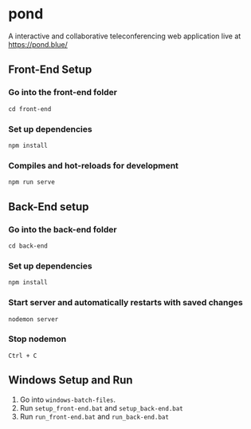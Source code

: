# pond
A interactive and collaborative teleconferencing web application live at https://pond.blue/

## Front-End Setup
### Go into the front-end folder
```
cd front-end
```

### Set up dependencies 
```
npm install
```

### Compiles and hot-reloads for development
```
npm run serve
```


## Back-End setup
### Go into the back-end folder
```
cd back-end
```

### Set up dependencies 
```
npm install
```

### Start server and automatically restarts with saved changes
```
nodemon server
```

### Stop nodemon
```
Ctrl + C
```


## Windows Setup and Run
1. Go into `windows-batch-files`.
2. Run `setup_front-end.bat` and `setup_back-end.bat`
3. Run `run_front-end.bat` and `run_back-end.bat`



